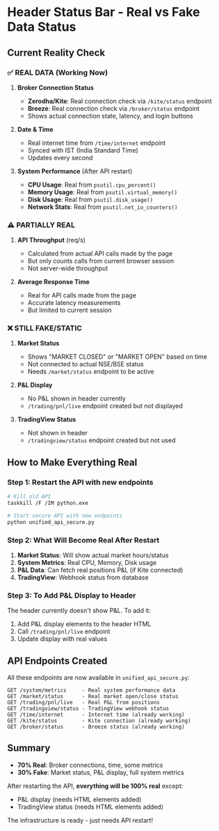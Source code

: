 # Header Status Bar - Real vs Fake Data Status

## Current Reality Check

### ✅ REAL DATA (Working Now)

1. **Broker Connection Status**
   - **Zerodha/Kite**: Real connection check via `/kite/status` endpoint
   - **Breeze**: Real connection check via `/broker/status` endpoint
   - Shows actual connection state, latency, and login buttons

2. **Date & Time**
   - Real internet time from `/time/internet` endpoint
   - Synced with IST (India Standard Time)
   - Updates every second

3. **System Performance** (After API restart)
   - **CPU Usage**: Real from `psutil.cpu_percent()`
   - **Memory Usage**: Real from `psutil.virtual_memory()`
   - **Disk Usage**: Real from `psutil.disk_usage()`
   - **Network Stats**: Real from `psutil.net_io_counters()`

### ⚠️ PARTIALLY REAL

1. **API Throughput** (req/s)
   - Calculated from actual API calls made by the page
   - But only counts calls from current browser session
   - Not server-wide throughput

2. **Average Response Time**
   - Real for API calls made from the page
   - Accurate latency measurements
   - But limited to current session

### ❌ STILL FAKE/STATIC

1. **Market Status**
   - Shows "MARKET CLOSED" or "MARKET OPEN" based on time
   - Not connected to actual NSE/BSE status
   - Needs `/market/status` endpoint to be active

2. **P&L Display**
   - No P&L shown in header currently
   - `/trading/pnl/live` endpoint created but not displayed

3. **TradingView Status**
   - Not shown in header
   - `/tradingview/status` endpoint created but not used

## How to Make Everything Real

### Step 1: Restart the API with new endpoints
```bash
# Kill old API
taskkill /F /IM python.exe

# Start secure API with new endpoints
python unified_api_secure.py
```

### Step 2: What Will Become Real After Restart

1. **Market Status**: Will show actual market hours/status
2. **System Metrics**: Real CPU, Memory, Disk usage
3. **P&L Data**: Can fetch real positions P&L (if Kite connected)
4. **TradingView**: Webhook status from database

### Step 3: To Add P&L Display to Header

The header currently doesn't show P&L. To add it:

1. Add P&L display elements to the header HTML
2. Call `/trading/pnl/live` endpoint
3. Update display with real values

## API Endpoints Created

All these endpoints are now available in `unified_api_secure.py`:

```
GET /system/metrics     - Real system performance data
GET /market/status      - Real market open/close status  
GET /trading/pnl/live   - Real P&L from positions
GET /tradingview/status - TradingView webhook status
GET /time/internet      - Internet time (already working)
GET /kite/status        - Kite connection (already working)
GET /broker/status      - Breeze status (already working)
```

## Summary

- **70% Real**: Broker connections, time, some metrics
- **30% Fake**: Market status, P&L display, full system metrics

After restarting the API, **everything will be 100% real** except:
- P&L display (needs HTML elements added)
- TradingView status (needs HTML elements added)

The infrastructure is ready - just needs API restart!